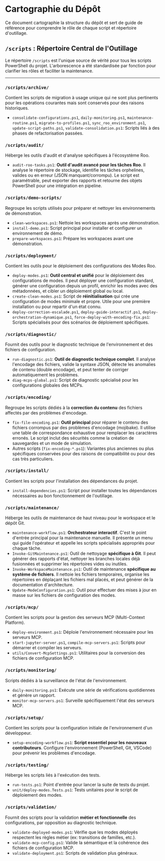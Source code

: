 # Cartographie du Dépôt

Ce document cartographie la structure du dépôt et sert de guide de référence pour comprendre le rôle de chaque script et répertoire d'outillage.

## `/scripts` : Répertoire Central de l'Outillage

Le répertoire `/scripts` est l'unique source de vérité pour tous les scripts PowerShell du projet. L'arborescence a été standardisée par fonction pour clarifier les rôles et faciliter la maintenance.

---

### `/scripts/archive/`
Contient les scripts de migration à usage unique qui ne sont plus pertinents pour les opérations courantes mais sont conservés pour des raisons historiques.

*   `consolidate-configurations.ps1`, `daily-monitoring.ps1`, `maintenance-routine.ps1`, `migrate-to-profiles.ps1`, `sync_roo_environment.ps1`, `update-script-paths.ps1`, `validate-consolidation.ps1`: Scripts liés à des phases de refactorisation passées.

### `/scripts/audit/`
Héberge les outils d'audit et d'analyse spécifiques à l'écosystème Roo.

*   `audit-roo-tasks.ps1`: **Outil d'audit avancé pour les tâches Roo**. Il analyse le répertoire de stockage, identifie les tâches orphelines, valides ou en erreur (JSON manquant/corrompu). Le script est paramétrable, peut exporter des rapports et retourne des objets PowerShell pour une intégration en pipeline.

### `/scripts/demo-scripts/`
Regroupe les scripts utilisés pour préparer et nettoyer les environnements de démonstration.

*   `clean-workspaces.ps1`: Nettoie les workspaces après une démonstration.
*   `install-demo.ps1`: Script principal pour installer et configurer un environnement de démo.
*   `prepare-workspaces.ps1`: Prépare les workspaces avant une démonstration.

### `/scripts/deployment/`
Contient les outils pour le déploiement des configurations des Modes Roo.

*   `deploy-modes.ps1`: **Outil central et unifié** pour le déploiement des configurations de modes. Il peut déployer une configuration standard, générer une configuration depuis un profil, enrichir les modes avec des métadonnées, et cibler un déploiement global ou local.
*   `create-clean-modes.ps1`: Script de **réinitialisation** qui crée une configuration de modes minimale et propre. Utile pour une première installation ou pour repartir d'un état connu.
*   `deploy-correction-escalade.ps1`, `deploy-guide-interactif.ps1`, `deploy-orchestration-dynamique.ps1`, `force-deploy-with-encoding-fix.ps1`: Scripts spécialisés pour des scénarios de déploiement spécifiques.

### `/scripts/diagnostic/`
Fournit des outils pour le diagnostic technique de l'environnement et des fichiers de configuration.

*   `run-diagnostic.ps1`: **Outil de diagnostic technique complet**. Il analyse l'encodage des fichiers, valide la syntaxe JSON, détecte les anomalies de contenu (double encodage), et peut tenter de corriger automatiquement les problèmes.
*   `diag-mcps-global.ps1`: Script de diagnostic spécialisé pour les configurations globales des MCPs.

### `/scripts/encoding/`
Regroupe les scripts dédiés à la **correction du contenu** des fichiers affectés par des problèmes d'encodage.

*   `fix-file-encoding.ps1`: **Outil principal** pour réparer le contenu des fichiers corrompus par des problèmes d'encodage (mojibake). Il utilise une table de correspondance exhaustive pour remplacer les caractères erronés. Le script inclut des sécurités comme la création de sauvegardes et un mode de simulation.
*   Autres scripts (`fix-encoding-*.ps1`): Variantes plus anciennes ou plus spécifiques conservées pour des raisons de compatibilité ou pour des cas très particuliers.

### `/scripts/install/`
Contient les scripts pour l'installation des dépendances du projet.

*   `install-dependencies.ps1`: Script pour installer toutes les dépendances nécessaires au bon fonctionnement de l'outillage.

### `/scripts/maintenance/`
Héberge les outils de maintenance de haut niveau pour le workspace et le dépôt Git.

*   `maintenance-workflow.ps1`: **Orchestrateur interactif**. C'est le point d'entrée principal pour la maintenance manuelle. Il présente un menu qui guide l'opérateur et appelle les scripts spécialisés appropriés pour chaque tâche.
*   `Invoke-GitMaintenance.ps1`: Outil de nettoyage **spécifique à Git**. Il peut générer des rapports d'état, nettoyer les branches locales déjà fusionnées et supprimer les répertoires vides ou inutiles.
*   `Invoke-WorkspaceMaintenance.ps1`: Outil de maintenance **spécifique au système de fichiers**. Il nettoie les fichiers temporaires, organise les répertoires en déplaçant les fichiers mal placés, et peut générer de la documentation d'architecture.
*   `Update-ModeConfiguration.ps1`: Outil pour effectuer des mises à jour en masse sur les fichiers de configuration des modes.

### `/scripts/mcp/`
Contient les scripts pour la gestion des serveurs MCP (Multi-Context Platform).

*   `deploy-environment.ps1`: Déploie l'environnement nécessaire pour les serveurs MCP.
*   `start-jupyter-server.ps1`, `compile-mcp-servers.ps1`: Scripts pour démarrer et compiler les serveurs.
*   `utils/Convert-McpSettings.ps1`: Utilitaires pour la conversion des fichiers de configuration MCP.

### `/scripts/monitoring/`
Scripts dédiés à la surveillance de l'état de l'environnement.

*   `daily-monitoring.ps1`: Exécute une série de vérifications quotidiennes et génère un rapport.
*   `monitor-mcp-servers.ps1`: Surveille spécifiquement l'état des serveurs MCP.

### `/scripts/setup/`
Contient les scripts pour la configuration initiale de l'environnement d'un développeur.

*   `setup-encoding-workflow.ps1`: **Script essentiel pour les nouveaux contributeurs**. Configure l'environnement (PowerShell, Git, VSCode) pour prévenir les problèmes d'encodage.

### `/scripts/testing/`
Héberge les scripts liés à l'exécution des tests.

*   `run-tests.ps1`: Point d'entrée pour lancer la suite de tests du projet.
*   `unit/deploy-modes.Tests.ps1`: Tests unitaires pour le script de déploiement des modes.

### `/scripts/validation/`
Fournit des scripts pour la validation **métier et fonctionnelle** des configurations, par opposition au diagnostic technique.

*   `validate-deployed-modes.ps1`: Vérifie que les modes déployés respectent les règles métier (ex: transitions de familles, etc.).
*   `validate-mcp-config.ps1`: Valide la sémantique et la cohérence des fichiers de configuration MCP.
*   `validate-deployment.ps1`: Scripts de validation plus généraux.